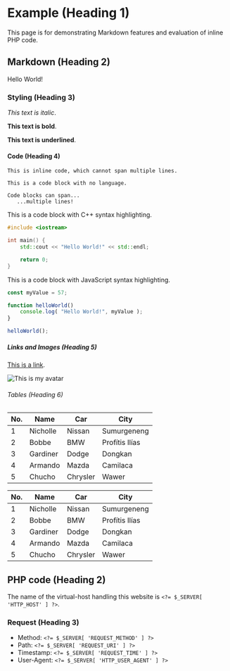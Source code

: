 # Example (Heading 1)

This page is for demonstrating Markdown features and evaluation of inline PHP code.

## Markdown (Heading 2)

Hello World!

### Styling (Heading 3)

*This text is italic*.

**This text is bold**.

__This text is underlined__.

#### Code (Heading 4)

`This is inline code, which cannot span multiple lines.`

```
This is a code block with no language.

Code blocks can span...
   ...multiple lines!
```

This is a code block with C++ syntax highlighting.

```cpp
#include <iostream>

int main() {
	std::cout << "Hello World!" << std::endl;

	return 0;
}
```

This is a code block with JavaScript syntax highlighting.

```js
const myValue = 57;

function helloWorld()
	console.log( "Hello World!", myValue );
}

helloWorld();
```

##### Links and Images (Heading 5)

[This is a link](/).

![This is my avatar](/image/avatar/circle-128.webp)

###### Tables (Heading 6)

| No. | Name    | Car      | City            |
| --- | ------- | -------- | --------------- |
| 1   | Nicholle | Nissan   | Sumurgeneng    |
| 2   | Bobbe    | BMW      | Profítis Ilías |
| 3   | Gardiner | Dodge    | Dongkan        |
| 4   | Armando  | Mazda    | Camilaca       |
| 5   | Chucho   | Chrysler | Wawer          |

No. | Name | Car | City
--- | --- | --- | ---
1 | Nicholle | Nissan | Sumurgeneng
2 | Bobbe | BMW | Profítis Ilías
3 | Gardiner | Dodge | Dongkan
4 | Armando | Mazda | Camilaca
5 | Chucho | Chrysler | Wawer

## PHP code (Heading 2)

The name of the virtual-host handling this website is `<?= $_SERVER[ 'HTTP_HOST' ] ?>`.

### Request (Heading 3)

* Method: `<?= $_SERVER[ 'REQUEST_METHOD' ] ?>`
* Path: `<?= $_SERVER[ 'REQUEST_URI' ] ?>`
* Timestamp: `<?= $_SERVER[ 'REQUEST_TIME' ] ?>`
* User-Agent: `<?= $_SERVER[ 'HTTP_USER_AGENT' ] ?>`
